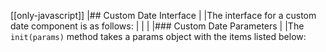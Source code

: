 [[only-javascript]]
|## Custom Date Interface
|
|The interface for a custom date component is as follows:
|
| <interface-documentation interfaceName='IDateComp' config='{"asCode":true }' ></interface-documentation>
|
|### Custom Date Parameters
|
|The `init(params)` method takes a params object with the items listed below:
